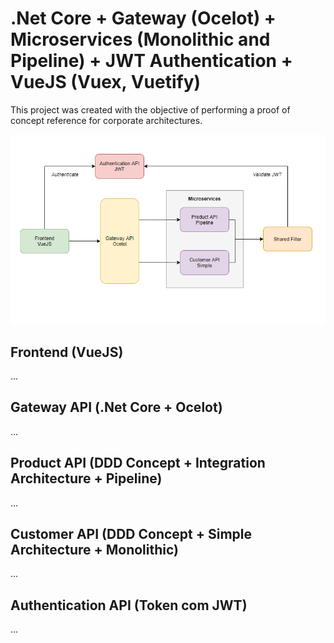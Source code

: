 # .Net Core + Gateway (Ocelot) + Microservices (Monolithic and Pipeline) + JWT Authentication + VueJS (Vuex, Vuetify)
This project was created with the objective of performing a proof of concept reference for corporate architectures.

![Flow archtecture](https://raw.githubusercontent.com/kallebelins/mvp24hours-poc-netcore-vue/main/docs/images/flow-architecture.PNG)

## Frontend (VueJS)
...

## Gateway API (.Net Core + Ocelot)
...

## Product API (DDD Concept + Integration Architecture + Pipeline)
...

## Customer API (DDD Concept + Simple Architecture + Monolithic)
...

## Authentication API (Token com JWT)
...